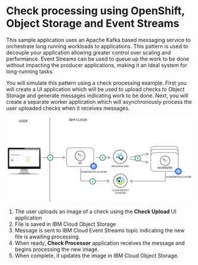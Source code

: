 # Check processing using OpenShift, Object Storage and Event Streams

This sample application uses an Apache Kafka based messaging service to orchestrate long running workloads to applications. This pattern is used to decouple your application allowing greater control over scaling and performance. Event Streams can be used to queue up the work to be done without impacting the producer applications, making it an ideal system for long-running tasks.

You will simulate this pattern using a check processing example. First you will create a UI application which will be used to upload checks to Object Storage and generate messages indicating work to be done. Next, you will create a separate worker application which will asynchronously process the user uploaded checks when it receives messages.


![](./Architecture.png)

1. The user uploads an image of a check using the **Check Upload** UI application
2. File is saved in IBM Cloud Object Storage
3. Message is sent to IBM Cloud Event Streams topic indicating the new file is awaiting processing.
4. When ready, **Check Processor** application receives the message and begins processing the new image.
5. When complete, it updates the image in IBM Cloud Object Storage.
